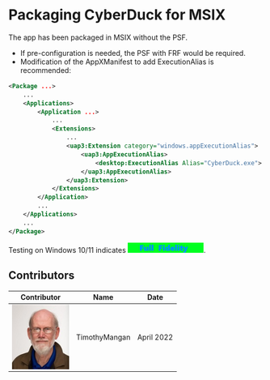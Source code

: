 # Packaging CyberDuck for MSIX

The app has been packaged in MSIX without the PSF.
* If pre-configuration is needed, the PSF with FRF would be required.
* Modification of the AppXManifest to add ExecutionAlias is recommended:

``` xml
<Package ...>
    ...
    <Applications>
        <Application ...>
            ...
            <Extensions>
                ...
                <uap3:Extension category="windows.appExecutionAlias">
                    <uap3:AppExecutionAlias>
                        <desktop:ExecutionAlias Alias="CyberDuck.exe">
                    </uap3:AppExecutionAlias>
                </uap3:Extension>
            </Extensions>
        </Application>
        ...
    </Applications>
    ...
</Package>
```

Testing on Windows 10/11 indicates [<img src="/media/CatFullFidelity.png" alt="Full Fidelity" />](/media/CatFullFidelity.png).



## Contributors

| Contributor | Name | Date |
|----|----|----|
| [<img src="/media/Contributors/TimMangan.jpg" align="left" Height="128" />](/media/Contributors/TimMangan.jpg) | TimothyMangan | April 2022 |

